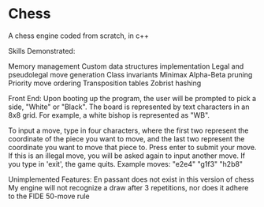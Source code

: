 # Chess
A chess engine coded from scratch, in c++

Skills Demonstrated: 

Memory management
Custom data structures implementation
Legal and pseudolegal move generation
Class invariants
Minimax
Alpha-Beta pruning
Priority move ordering
Transposition tables
Zobrist hashing

Front End:
Upon booting up the program, the user will be prompted to pick a side, "White" or "Black". The board is represented by text characters in an 8x8 grid. For example, a white bishop is represented as "WB".
   
To input a move, type in four characters, where the first two represent the coordinate of the piece you want to move, and the last two represent the coordinate you want to move that piece to. Press enter to submit your move. If this is an illegal move, you will be asked again to input another move. If you type in 'exit', the game quits. Example moves: "e2e4" "g1f3" "h2b8"

Unimplemented Features: 
En passant does not exist in this version of chess
My engine will not recognize a draw after 3 repetitions, nor does it adhere to the FIDE 50-move rule
